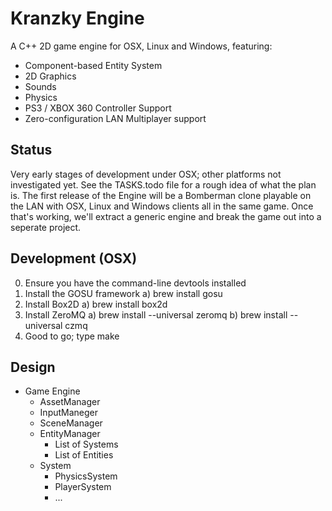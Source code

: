 Kranzky Engine
==============

A C++ 2D game engine for OSX, Linux and Windows, featuring:

* Component-based Entity System
* 2D Graphics
* Sounds
* Physics
* PS3 / XBOX 360 Controller Support
* Zero-configuration LAN Multiplayer support

Status
------

Very early stages of development under OSX; other platforms not investigated
yet. See the TASKS.todo file for a rough idea of what the plan is. The first
release of the Engine will be a Bomberman clone playable on the LAN with OSX,
Linux and Windows clients all in the same game. Once that's working, we'll
extract a generic engine and break the game out into a seperate project.

Development (OSX)
-----------------

0. Ensure you have the command-line devtools installed
1. Install the GOSU framework
   a) brew install gosu
2. Install Box2D
   a) brew install box2d
3. Install ZeroMQ
   a) brew install --universal zeromq
   b) brew install --universal czmq
4. Good to go; type make

Design
------

* Game Engine
  + AssetManager
  + InputManeger
  + SceneManager
  + EntityManager
    - List of Systems
    - List of Entities
  + System
    - PhysicsSystem
    - PlayerSystem
    - ...
